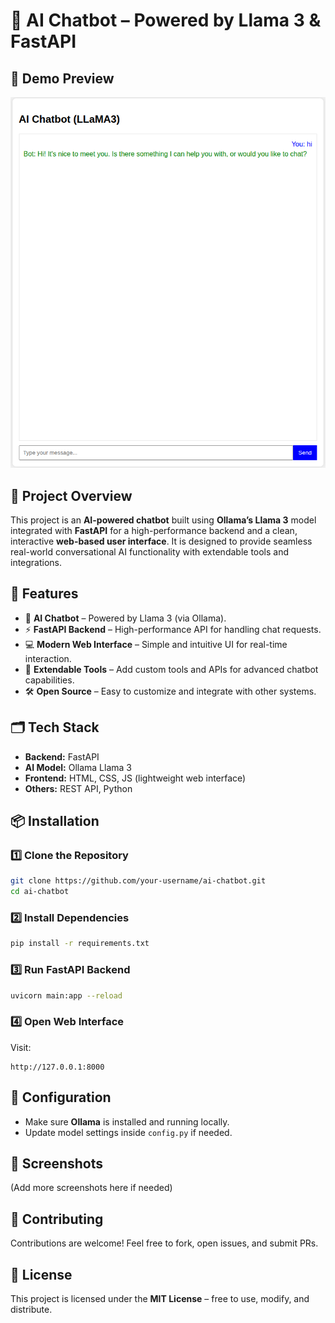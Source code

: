 # 🤖 AI Chatbot – Powered by Llama 3 & FastAPI  

## 📸 Demo Preview  
![Demo Preview](images/image.png)  

## 📌 Project Overview  
This project is an **AI-powered chatbot** built using **Ollama’s Llama 3** model integrated with **FastAPI** for a high-performance backend and a clean, interactive **web-based user interface**. It is designed to provide seamless real-world conversational AI functionality with extendable tools and integrations.  

## 🚀 Features  
- 🧠 **AI Chatbot** – Powered by Llama 3 (via Ollama).  
- ⚡ **FastAPI Backend** – High-performance API for handling chat requests.  
- 💻 **Modern Web Interface** – Simple and intuitive UI for real-time interaction.  
- 🔌 **Extendable Tools** – Add custom tools and APIs for advanced chatbot capabilities.  
- 🛠️ **Open Source** – Easy to customize and integrate with other systems.  

## 🗂️ Tech Stack  
- **Backend:** FastAPI  
- **AI Model:** Ollama Llama 3  
- **Frontend:** HTML, CSS, JS (lightweight web interface)  
- **Others:** REST API, Python  

## 📦 Installation  

### 1️⃣ Clone the Repository  
```bash
git clone https://github.com/your-username/ai-chatbot.git
cd ai-chatbot
```

### 2️⃣ Install Dependencies  
```bash
pip install -r requirements.txt
```

### 3️⃣ Run FastAPI Backend  
```bash
uvicorn main:app --reload
```

### 4️⃣ Open Web Interface  
Visit:  
```
http://127.0.0.1:8000
```

## 🔧 Configuration  
- Make sure **Ollama** is installed and running locally.  
- Update model settings inside `config.py` if needed.  

## 📸 Screenshots  
(Add more screenshots here if needed)  

## 🤝 Contributing  
Contributions are welcome! Feel free to fork, open issues, and submit PRs.  

## 📜 License  
This project is licensed under the **MIT License** – free to use, modify, and distribute.  
